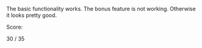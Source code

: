 The basic functionality works. The bonus feature is not working.
Otherwise it looks pretty good.

Score:

30 / 35